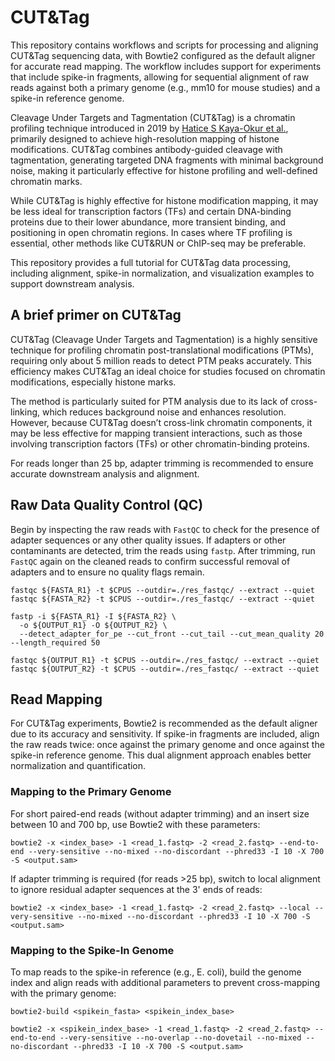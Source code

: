 # CUT&Tag

This repository contains workflows and scripts for processing and aligning CUT&Tag sequencing data, with Bowtie2 configured as the default aligner for accurate read mapping. The workflow includes support for experiments that include spike-in fragments, allowing for sequential alignment of raw reads against both a primary genome (e.g., mm10 for mouse studies) and a spike-in reference genome.

Cleavage Under Targets and Tagmentation (CUT&Tag) is a chromatin profiling technique introduced in 2019 by [Hatice S Kaya-Okur et al.](https://pubmed.ncbi.nlm.nih.gov/31036827/), primarily designed to achieve high-resolution mapping of histone modifications. CUT&Tag combines antibody-guided cleavage with tagmentation, generating targeted DNA fragments with minimal background noise, making it particularly effective for histone profiling and well-defined chromatin marks.

While CUT&Tag is highly effective for histone modification mapping, it may be less ideal for transcription factors (TFs) and certain DNA-binding proteins due to their lower abundance, more transient binding, and positioning in open chromatin regions. In cases where TF profiling is essential, other methods like CUT&RUN or ChIP-seq may be preferable.

This repository provides a full tutorial for CUT&Tag data processing, including alignment, spike-in normalization, and visualization examples to support downstream analysis.

## A brief primer on CUT&Tag

CUT&Tag (Cleavage Under Targets and Tagmentation) is a highly sensitive technique for profiling chromatin post-translational modifications (PTMs), requiring only about 5 million reads to detect PTM peaks accurately. This efficiency makes CUT&Tag an ideal choice for studies focused on chromatin modifications, especially histone marks.

The method is particularly suited for PTM analysis due to its lack of cross-linking, which reduces background noise and enhances resolution. However, because CUT&Tag doesn’t cross-link chromatin components, it may be less effective for mapping transient interactions, such as those involving transcription factors (TFs) or other chromatin-binding proteins.

For reads longer than 25 bp, adapter trimming is recommended to ensure accurate downstream analysis and alignment.

## Raw Data Quality Control (QC)

Begin by inspecting the raw reads with `FastQC` to check for the presence of adapter sequences or any other quality issues. If adapters or other contaminants are detected, trim the reads using `fastp`. After trimming, run `FastQC` again on the cleaned reads to confirm successful removal of adapters and to ensure no quality flags remain.

```
fastqc ${FASTA_R1} -t $CPUS --outdir=./res_fastqc/ --extract --quiet
fastqc ${FASTA_R2} -t $CPUS --outdir=./res_fastqc/ --extract --quiet

fastp -i ${FASTA_R1} -I ${FASTA_R2} \
  -o ${OUTPUT_R1} -O ${OUTPUT_R2} \
  --detect_adapter_for_pe --cut_front --cut_tail --cut_mean_quality 20 --length_required 50

fastqc ${OUTPUT_R1} -t $CPUS --outdir=./res_fastqc/ --extract --quiet
fastqc ${OUTPUT_R2} -t $CPUS --outdir=./res_fastqc/ --extract --quiet
```

## Read Mapping

For CUT&Tag experiments, Bowtie2 is recommended as the default aligner due to its accuracy and sensitivity. If spike-in fragments are included, align the raw reads twice: once against the primary genome and once against the spike-in reference genome. This dual alignment approach enables better normalization and quantification.

### Mapping to the Primary Genome

For short paired-end reads (without adapter trimming) and an insert size between 10 and 700 bp, use Bowtie2 with these parameters:

```
bowtie2 -x <index_base> -1 <read_1.fastq> -2 <read_2.fastq> --end-to-end --very-sensitive --no-mixed --no-discordant --phred33 -I 10 -X 700 -S <output.sam>
```

If adapter trimming is required (for reads >25 bp), switch to local alignment to ignore residual adapter sequences at the 3' ends of reads:

```
bowtie2 -x <index_base> -1 <read_1.fastq> -2 <read_2.fastq> --local --very-sensitive --no-mixed --no-discordant --phred33 -I 10 -X 700 -S <output.sam>
```

### Mapping to the Spike-In Genome

To map reads to the spike-in reference (e.g., E. coli), build the genome index and align reads with additional parameters to prevent cross-mapping with the primary genome:

```
bowtie2-build <spikein_fasta> <spikein_index_base> 

bowtie2 -x <spikein_index_base> -1 <read_1.fastq> -2 <read_2.fastq> --end-to-end --very-sensitive --no-overlap --no-dovetail --no-mixed --no-discordant --phred33 -I 10 -X 700 -S <output.sam>
```





